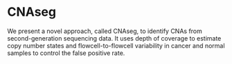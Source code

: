 # CNAseg

We present a novel approach, called CNAseg, to identify CNAs from second-generation sequencing data. It uses depth of coverage to estimate copy number states and flowcell-to-flowcell variability in cancer and normal samples to control the false positive rate.
